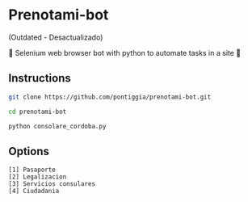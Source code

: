 # Prenotami-bot
(Outdated - Desactualizado)

🤖 Selenium web browser bot with python to automate tasks in a site 🤖

## Instructions
```bash
git clone https://github.com/pontiggia/prenotami-bot.git

cd prenotami-bot

python consolare_cordoba.py
```

## Options
```
[1] Pasaporte
[2] Legalizacion
[3] Servicios consulares
[4] Ciudadania
```
